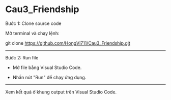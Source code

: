 # Cau3_Friendship

Bước 1: Clone source code

Mở terminal và chạy lệnh:

git clone https://github.com/HongVi711/Cau3_Friendship.git

---

Bước 2: Run file

- Mở file bằng Visual Studio Code.

- Nhấn nút "Run" để chạy ứng dụng.

---

Xem kết quả ở khung output trên Visual Studio Code.
